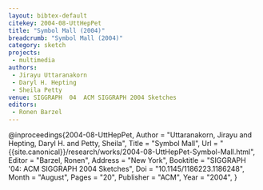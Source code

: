 ```yaml
---
layout: bibtex-default
citekey: 2004-08-UttHepPet
title: "Symbol Mall (2004)"
breadcrumb: "Symbol Mall (2004)"
category: sketch
projects:
 - multimedia
authors:
 - Jirayu Uttaranakorn
 - Daryl H. Hepting
 - Sheila Petty
venue: SIGGRAPH  04  ACM SIGGRAPH 2004 Sketches
editors:
 - Ronen Barzel
---
```

@inproceedings{2004-08-UttHepPet,
	Author =  "Uttaranakorn, Jirayu and Hepting, Daryl H. and Petty, Sheila",
	Title =  "Symbol Mall",
	Url = \"{{site.canonical}}/research/works/2004-08-UttHepPet-Symbol-Mall.html\",
	Editor =  "Barzel, Ronen",
	Address =  "New York",
	Booktitle =  "SIGGRAPH '04: ACM SIGGRAPH 2004 Sketches",
	Doi =  "10.1145/1186223.1186248",
	Month =  "August",
	Pages =  "20",
	Publisher =  "ACM",
	Year =  "2004",
}
